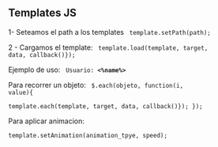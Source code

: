 <h2>Templates JS</h2>

1- Seteamos el path a los templates 
<code>
template.setPath(path);
</code>

2 - Cargamos el template:
<code>
template.load(template, target, data, callback()});
</code>

Ejemplo de uso:
<code>
Usuario: <strong><%name%></strong>
</code>

Para recorrer un objeto:
<code>
$.each(objeto, function(i, value){	
			template.each(template, target, data, callback()});
		});
</code>

Para aplicar animacion:<br>
<code>
template.setAnimation(animation_tpye, speed);
</code>
